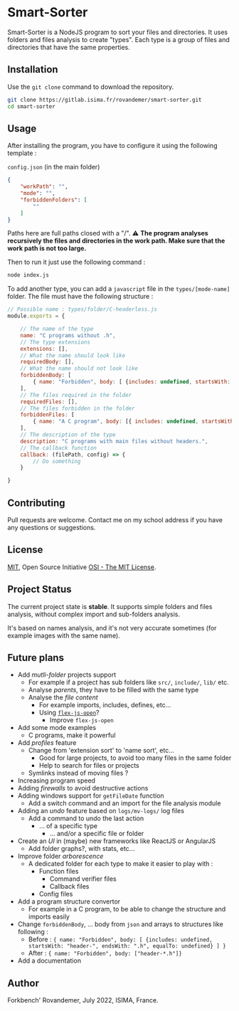 # Smart-Sorter

Smart-Sorter is a NodeJS program to sort your files and directories.
It uses folders and files analysis to create "types". Each type is a group of files and directories that have the same properties.

## Installation

Use the `git clone` command to download the repository.

```bash
git clone https://gitlab.isima.fr/rovandemer/smart-sorter.git
cd smart-sorter
```

## Usage

After installing the program, you have to configure it using the following template :

`config.json` (in the main folder)
```json
{
    "workPath": "",
    "mode": "",
    "forbiddenFolders": [
        ""
    ]
}
```

Paths here are full paths closed with a "/".
⚠️ __The program analyses recursively the files and directories in the work path. Make sure that the work path is not too large.__

Then to run it just use the following command :

```bash
node index.js
```

To add another type, you can add a `javascript` file in the `types/[mode-name]` folder. The file must have the following structure :

```javascript
// Possible name : types/folder/C-headerless.js
module.exports = {

    // The name of the type
    name: "C programs without .h",
    // The type extensions
    extensions: [],
    // What the name should look like
    requiredBody: [],
    // What the name should not look like
    forbiddenBody: [ 
        { name: "Forbidden", body: [ {includes: undefined, startsWith: undefined, endsWith: ".h", equalTo: undefined} ] },
    ],
    // The files required in the folder
    requiredFiles: [],
    // The files forbidden in the folder
    forbiddenFiles: [
        { name: "A C program", body: [{ includes: undefined, startsWith: "main", endsWith: ".c", equalTo: undefined }] },
    ],
    // The description of the type
    description: "C programs with main files without headers.",
    // The callback function
    callback: (filePath, config) => {
        // Do something
    }

}
```

## Contributing

Pull requests are welcome. Contact me on my school address if you have any questions or suggestions.

## License

[MIT](https://choosealicense.com/licenses/mit/), Open Source Initiative [OSI - The MIT License](https://opensource.org/licenses/MIT).

## Project Status

The current project state is **stable**.
It supports simple folders and files analysis, without complex import and sub-folders analysis.

It's based on names analysis, and it's not very accurate sometimes (for example images with the same name).

## Future plans

- Add *mutli-folder* projects support
  - For example if a project has sub folders like `src/`, `include/`, `lib/` etc.
  - Analyse *parents*, they have to be filled with the same type
  - Analyse the *file content*
    - For example imports, includes, defines, etc...
    - Using [`flex-js-open`](https://www.npmjs.com/package/@fork-bench/flexjs-open)?
      - Improve `flex-js-open`
- Add some mode examples
  - C programs, make it powerful
- Add *profiles* feature
  - Change from 'extension sort' to 'name sort', etc...
    - Good for large projects, to avoid too many files in the same folder
    - Help to search for files or projects
  - Symlinks instead of moving files ?
- Increasing program speed
- Adding *firewalls* to avoid destructive actions
- Adding windows support for `getFileDate` function
  - Add a switch command and an import for the file analysis module
- Adding an *undo* feature based on `logs/mv-logs/` log files
  - Add a command to undo the last action
    - ... of a specific type
      - ... and/or a specific file or folder
- Create an *UI* in (maybe) new frameworks like ReactJS or AngularJS
  - Add folder graphs?, with stats, etc...
- Improve folder *arborescence*
  - A dedicated folder for each type to make it easier to play with :
    - Function files
      - Command verifier files
      - Callback files
    - Config files
- Add a program structure convertor
  - For example in a C program, to be able to change the structure and imports easily
- Change `forbiddenBody`, ... body from `json` and arrays to structures like following :
  - Before : `{ name: "Forbidden", body: [ {includes: undefined, startsWith: "header-", endsWith: ".h", equalTo: undefined} ] }`
  - After  : `{ name: "Forbidden", body: ["header-*.h"]}`
- Add a documentation

## Author

Forkbench' Rovandemer,
July 2022, ISIMA, France.